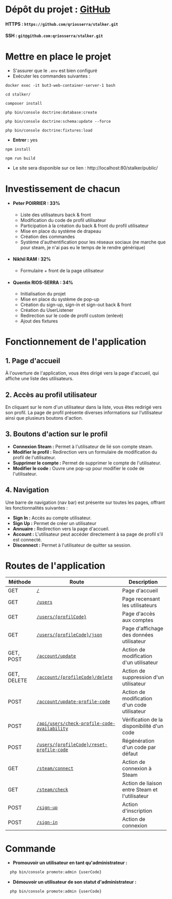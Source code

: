 # Dépôt du projet : [GitHub](https://github.com/qriosserra/stalker)
#### HTTPS : `https://github.com/qriosserra/stalker.git`
#### SSH : `git@github.com:qriosserra/stalker.git`

# Mettre en place le projet

- S'assurer que le `.env` est bien configuré
- Exécuter les commandes suivantes :

```shell
docker exec -it but3-web-container-server-1 bash
```

```shell
cd stalker/
```

```shell
composer install
```

```shell
php bin/console doctrine:database:create
```

```shell
php bin/console doctrine:schema:update --force
```

```shell
php bin/console doctrine:fixtures:load
```
- **Entrer :** yes

```shell
npm install
```

```shell
npm run build
```

- Le site sera disponible sur ce lien : http://localhost:80/stalker/public/

# Investissement de chacun

- #### Peter POIRRIER : 33%
  - Liste des utilisateurs back & front
  - Modification du code de profil utilisateur
  - Participation à la création du back & front du profil utilisateur
  - Mise en place du système de drapeau
  - Création des commandes
  - Système d'authentification pour les réseaux sociaux (ne marche que pour steam, je n'ai pas eu le temps de le rendre générique)
- #### Nikhil RAM : 32%
  - Formulaire + front de la page utilisateur
- #### Quentin RIOS-SERRA : 34%
  - Initialisation du projet
  - Mise en place du système de pop-up
  - Création du sign-up, sign-in et sign-out back & front
  - Création du UserListener
  - Redirection sur le code de profil custom (enlevé)
  - Ajout des fixtures


# Fonctionnement de l'application

## 1. Page d'accueil
À l'ouverture de l'application, vous êtes dirigé vers la page d'accueil, qui affiche une liste des utilisateurs.

## 2. Accès au profil utilisateur
En cliquant sur le nom d'un utilisateur dans la liste, vous êtes redirigé vers son profil. La page de profil présente diverses informations sur l'utilisateur ainsi que plusieurs boutons d'action.

## 3. Boutons d'action sur le profil
- **Connexion Steam :** Permet à l'utilisateur de lié son compte steam.
- **Modifier le profil :** Redirection vers un formulaire de modification du profil de l'utilisateur.
- **Supprimer le compte :** Permet de supprimer le compte de l'utilisateur.
- **Modifier le code :** Ouvre une pop-up pour modifier le code de l'utilisateur.

## 4. Navigation
Une barre de navigation (nav bar) est présente sur toutes les pages, offrant les fonctionnalités suivantes :
- **Sign In :** Accès au compte utilisateur.
- **Sign Up :** Permet de créer un utilisateur
- **Annuaire :** Redirection vers la page d'accueil.
- **Account :** L'utilisateur peut accéder directement à sa page de profil s'il est connecté.
- **Disconnect :** Permet à l'utilisateur de quitter sa session.




# Routes de l'application

| Méthode     | Route                                                                                                                        | Description                                     |
|-------------|------------------------------------------------------------------------------------------------------------------------------|-------------------------------------------------|
| GET         | [`/`](http://localhost:80/stalker/public/)                                                                                   | Page d'accueil                                  |
| GET         | [`/users`](http://localhost:80/stalker/public/sign-in)                                                                       | Page recensant les utilisateurs                 |
| GET         | [`/users/{profilCode}`](http://localhost:80/stalker/public/sign-in)                                                          | Page d'accès aux comptes                        |
| GET         | [`/users/{profileCode}/json`](http://localhost:80/stalker/public/sign-in)                                                    | Page d'affichage des données utilisateur        |
| GET, POST   | [`/account/update`](http://localhost:80/stalker/public/account/update)                                                       | Action de modification d'un utilisateur         |
| GET, DELETE | [`/account/{profileCode}/delete`](http://localhost:80/stalker/public/account/{profileCode}/delete)                           | Action de suppression d'un utilisateur          |
| POST        | [`/account/update-profile-code`](http://localhost:80/stalker/public/account/update-profile-code)                             | Action de modification d'un code utilisateur    |
| POST        | [`/api/users/check-profile-code-availability`](http://localhost:80/stalker/public/api/users/check-profile-code-availability) | Vérification de la disponibilité d'un code      |
| POST        | [`/users/{profileCode}/reset-profile-code`](http://localhost:80/stalker/public/users/{profileCode}/reset-profile-code)       | Régénération d'un code par défaut               |
| GET         | [`/steam/connect`](http://localhost:80/stalker/public/steam/connect)                                                         | Action de connexion à Steam                     |
| GET         | [`/steam/check`](http://localhost:80/stalker/public/steam/check)                                                             | Action de liaison entre Steam et l'utilisateur  |
| POST        | [`/sign-up`](http://localhost:80/stalker/public/sign-up)                                                                     | Action d'inscription                            |
| POST        | [`/sign-in`](http://localhost:80/stalker/public/sign-in)                                                                     | Action de connexion                             |

# Commande

- **Promouvoir un utilisateur en tant qu'administrateur :**
```bash
  php bin/console promote:admin {userCode}
 ```
- **Démouvoir un utilisateur de son statut d'administrateur :**
```bash
  php bin/console promote:admin {userCode}
 ```